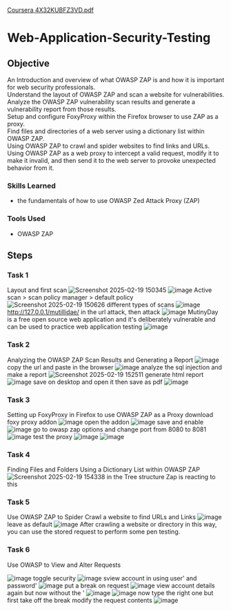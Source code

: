 [Coursera 4X32KUBFZ3VD.pdf](https://github.com/user-attachments/files/18875911/Coursera.4X32KUBFZ3VD.pdf)
# Web-Application-Security-Testing

## Objective

An Introduction and overview of what OWASP ZAP is and how it is important for web security professionals.  
Understand the layout of OWASP ZAP and scan a website for vulnerabilities.
Analyze the OWASP ZAP vulnerability scan results and generate a vulnerability report from those results.  
Setup and configure FoxyProxy within the Firefox browser to use ZAP as a proxy.  
Find files and directories of a web server using a dictionary list within OWASP ZAP.  
Using OWASP ZAP to crawl and spider websites to find links and URLs.  
Using OWASP ZAP as a web proxy to intercept a valid request, modify it to make it invalid, and then send it to the web server to provoke unexpected behavior from it.  

### Skills Learned
- the fundamentals of how to use OWASP Zed Attack Proxy (ZAP)


### Tools Used
- OWASP ZAP


## Steps
### Task 1
Layout and first scan
![Screenshot 2025-02-19 150345](https://github.com/user-attachments/assets/49009b25-2024-4d09-8054-313b1692912c)
![image](https://github.com/user-attachments/assets/20807762-23b5-4ffa-8429-4cfa82d33c34)
Active scan > scan policy manager > default policy
![Screenshot 2025-02-19 150626](https://github.com/user-attachments/assets/77a2938a-566c-4e5e-bc79-907a4fe5f3ff)
different types of scans
![image](https://github.com/user-attachments/assets/cf2cd771-ffd8-4b02-b7ee-b4db32039c8b)
http://127.0.0.1/mutillidae/ in the url attack, then attack
![image](https://github.com/user-attachments/assets/8fee3e25-0ea3-4ac7-bff0-a0e2c86eb42b)
MutinyDay is a free open source web application and it's deliberately vulnerable and can be used to practice web application testing
![image](https://github.com/user-attachments/assets/72284532-7a81-40c8-aa15-1196dcbcaa7e)
### Task 2
Analyzing the OWASP ZAP Scan Results and Generating a Report
![image](https://github.com/user-attachments/assets/e65d8410-ad01-45fc-b500-355d98e77c03)
copy the url and paste in the browser
![image](https://github.com/user-attachments/assets/43130deb-3d4e-4946-9fa1-66c8542f0b5c)
analyze the sql injection and make a report
![Screenshot 2025-02-19 152511](https://github.com/user-attachments/assets/77232c5d-558a-4b3b-9a5a-a2784858edc3)
generate html report
![image](https://github.com/user-attachments/assets/890b4895-c1ce-4f61-a220-062e584fdf12)
save on desktop and open it then save as pdf
![image](https://github.com/user-attachments/assets/69436bc2-8948-43f1-82f5-f87170ecf81d)

### Task 3
Setting up FoxyProxy in Firefox to use OWASP ZAP as a Proxy
download foxy proxy addon
![image](https://github.com/user-attachments/assets/0c201f67-b4a0-44fd-b3b8-ba039d40de89)
open the addon 
![image](https://github.com/user-attachments/assets/f0b4fc6c-6ee1-47d9-af1b-6af8f92aeb88)
save and enable
![image](https://github.com/user-attachments/assets/04f6081a-6b2c-409f-b4e0-47a5d7e1dca9)
go to owasp zap options and change port from 8080 to 8081
![image](https://github.com/user-attachments/assets/b12a7c48-cdc3-4e4d-9e55-56b1682c415d)
test the proxy 
![image](https://github.com/user-attachments/assets/b08e182b-ee85-4c69-b8a5-647ab576ba59)
![image](https://github.com/user-attachments/assets/23dded85-9380-46a6-a9ce-9f24e22092eb)

### Task 4
Finding Files and Folders Using a Dictionary List within OWASP ZAP
![Screenshot 2025-02-19 154338](https://github.com/user-attachments/assets/27b9788c-ae0d-4339-84c8-0b42de8f63dc)
in the Tree structure Zap is reacting to this
### Task 5
Use OWASP ZAP to Spider Crawl a website to find URLs and Links 
![image](https://github.com/user-attachments/assets/04f240e1-2c5a-4f4c-8ac5-6250dd369eef)
leave as default
![image](https://github.com/user-attachments/assets/4e8a3623-32ff-47ec-a003-af35816f0f34)
After crawling a website or directory in this way, you can use the stored request to perform some pen testing.

### Task 6
Use OWASP to View and Alter Requests

![image](https://github.com/user-attachments/assets/8f1c97ff-2359-4a4e-a8d8-21148f6dd464)
toggle security 
![image](https://github.com/user-attachments/assets/cd482cb2-6e6f-4c77-8fe7-bf34a60977a3)
sview account in using user' and password'
![image](https://github.com/user-attachments/assets/e0c97b2c-6393-4d71-9c18-10620243022d)
put a break on request
![image](https://github.com/user-attachments/assets/105d355a-1c36-4b2d-acb6-3bcdaec1e4ec)
view account details again but now without the '
![image](https://github.com/user-attachments/assets/bdd91921-9836-4e77-8585-0adb822e4676)
![image](https://github.com/user-attachments/assets/634842d3-10e5-409e-a49a-0a689f4c2121)
now type the right one but first take off the break
modify the request contents
![image](https://github.com/user-attachments/assets/d9cebca7-b9ab-4355-acf1-6dc74df929f4)
